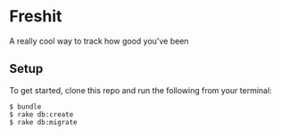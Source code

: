 # Freshit 

A really cool way to track how good you've been

## Setup

To get started, clone this repo and run the following from your terminal:

```
$ bundle
$ rake db:create
$ rake db:migrate
```
